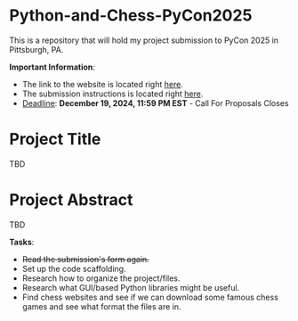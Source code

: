 # Python-and-Chess-PyCon2025
This is a repository that will hold my project submission to PyCon 2025 in Pittsburgh, PA.

**Important Information**:
* The link to the website is located right [here](https://us.pycon.org/2025/speaking/guidelines/).
* The submission instructions is located right [here](https://us.pycon.org/2025/speaking/pretalx/).
* <ins>Deadline</ins>: **December 19, 2024, 11:59 PM EST** - Call For Proposals Closes

# Project Title
TBD

# Project Abstract
TBD

**Tasks**:
* <s>Read the submission's form again.</s>
* Set up the code scaffolding.
* Research how to organize the project/files.
* Research what GUI/based Python libraries might be useful.
* Find chess websites and see if we can download some famous chess games and see what format the files are in. 
